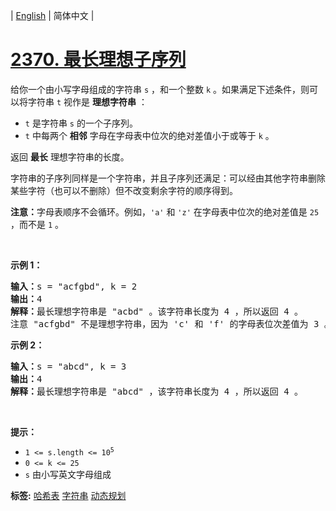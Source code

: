 | [English](README_EN.md) | 简体中文 |

# [2370. 最长理想子序列](https://leetcode.cn/problems/longest-ideal-subsequence)
<p>给你一个由小写字母组成的字符串 <code>s</code> ，和一个整数 <code>k</code> 。如果满足下述条件，则可以将字符串 <code>t</code> 视作是 <strong>理想字符串</strong> ：</p>

<ul>
	<li><code>t</code> 是字符串 <code>s</code> 的一个子序列。</li>
	<li><code>t</code> 中每两个 <strong>相邻</strong> 字母在字母表中位次的绝对差值小于或等于 <code>k</code> 。</li>
</ul>

<p>返回 <strong>最长</strong> 理想字符串的长度。</p>

<p>字符串的子序列同样是一个字符串，并且子序列还满足：可以经由其他字符串删除某些字符（也可以不删除）但不改变剩余字符的顺序得到。</p>

<p><strong>注意：</strong>字母表顺序不会循环。例如，<code>'a'</code> 和 <code>'z'</code> 在字母表中位次的绝对差值是 <code>25</code> ，而不是 <code>1</code> 。</p>

<p>&nbsp;</p>

<p><strong>示例 1：</strong></p>

<pre>
<strong>输入：</strong>s = "acfgbd", k = 2
<strong>输出：</strong>4
<strong>解释：</strong>最长理想字符串是 "acbd" 。该字符串长度为 4 ，所以返回 4 。
注意 "acfgbd" 不是理想字符串，因为 'c' 和 'f' 的字母表位次差值为 3 。</pre>

<p><strong>示例 2：</strong></p>

<pre>
<strong>输入：</strong>s = "abcd", k = 3
<strong>输出：</strong>4
<strong>解释：</strong>最长理想字符串是 "abcd" ，该字符串长度为 4 ，所以返回 4 。
</pre>

<p>&nbsp;</p>

<p><strong>提示：</strong></p>

<ul>
	<li><code>1 &lt;= s.length &lt;= 10<sup>5</sup></code></li>
	<li><code>0 &lt;= k &lt;= 25</code></li>
	<li><code>s</code> 由小写英文字母组成</li>
</ul>

**标签:**  [哈希表](https://leetcode.cn/tag/hash-table) [字符串](https://leetcode.cn/tag/string) [动态规划](https://leetcode.cn/tag/dynamic-programming) 